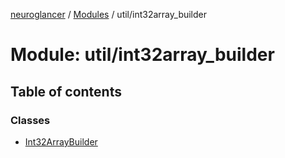 [neuroglancer](../README.md) / [Modules](../modules.md) / util/int32array\_builder

# Module: util/int32array\_builder

## Table of contents

### Classes

- [Int32ArrayBuilder](../classes/util_int32array_builder.Int32ArrayBuilder.md)
